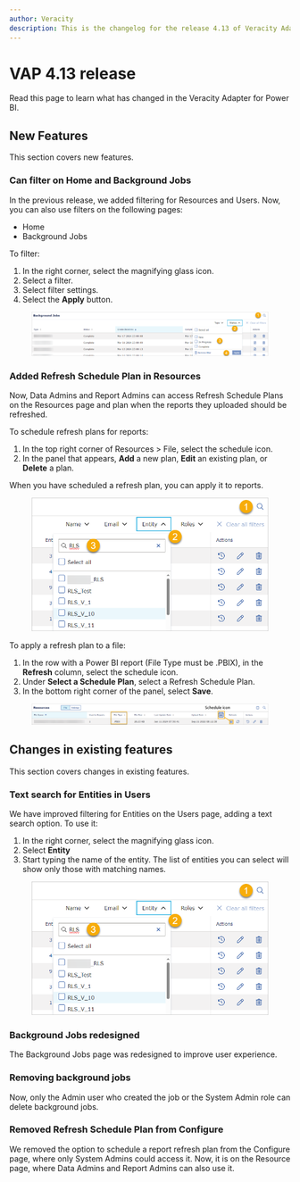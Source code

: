 ```yaml
---
author: Veracity
description: This is the changelog for the release 4.13 of Veracity Adapter for Power BI (VAP).
---
```


# VAP 4.13 release

Read this page to learn what has changed in the Veracity Adapter for Power BI. 

## New Features
This section covers new features.

### Can filter on Home and Background Jobs

In the previous release, we added filtering for Resources and Users. Now, you can also use filters on the following pages:
* Home
* Background Jobs

To filter:
1. In the right corner, select the magnifying glass icon.
2. Select a filter.
3. Select filter settings.
4. Select the **Apply** button.

<figure>
	<img src="assets/filter-background-job.png"/>
</figure>

### Added Refresh Schedule Plan in Resources
Now, Data Admins and Report Admins can access Refresh Schedule Plans on the Resources page and plan when the reports they uploaded should be refreshed.

To schedule refresh plans for reports:
1. In the top right corner of Resources > File, select the schedule icon.
2. In the panel that appears, **Add** a new plan, **Edit** an existing plan, or **Delete** a plan.

When you have scheduled a refresh plan, you can apply it to reports.

<figure>
	<img src="assets/entity-text-search.png"/>
</figure>

To apply a refresh plan to a file:
1. In the row with a Power BI report (File Type must be .PBIX), in the **Refresh** column, select the schedule icon.
2. Under **Select a Schedule Plan**, select a Refresh Schedule Plan.
3. In the bottom right corner of the panel, select **Save**.

<figure>
	<img src="assets/scheduleicon.png"/>
</figure>

## Changes in existing features
This section covers changes in existing features.

### Text search for Entities in Users
We have improved filtering for Entities on the Users page, adding a text search option. To use it:

1. In the right corner, select the magnifying glass icon.
2. Select **Entity**
3. Start typing the name of the entity. The list of entities you can select will show only those with matching names.

<figure>
	<img src="assets/entity-text-search.png"/>
</figure>

### Background Jobs redesigned

The Background Jobs page was redesigned to improve user experience. 

### Removing background jobs
Now, only the Admin user who created the job or the System Admin role can delete background jobs.

### Removed Refresh Schedule Plan from Configure
We removed the option to schedule a report refresh plan from the Configure page, where only System Admins could access it. Now, it is on the Resource page, where Data Admins and Report Admins can also use it.